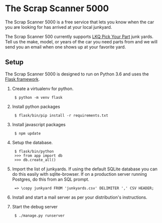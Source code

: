 The Scrap Scanner 5000
======================

The Scrap Scanner 5000 is a free service that lets you know when the car you are looking for has arrived at your local junkyard.

The Scrap Scanner 500 currently supports [LKQ Pick Your Part](https://www.lkqpickyourpart.com/) junk yards.
Tell us the make, model, or years of the car you need parts from and we will send you an email when one shows up at your favorite yard.

Setup
-----

The Scrap Scanner 5000 is designed to run on Python 3.6 and uses the [Flask framework](http://flask.pocoo.org/).

1. Create a virtualenv for python.

        $ python -m venv flask

2. Install python packages

        $ flask/bin/pip install -r requirements.txt
        
3. Install javascript packages

        $ npm update

4. Setup the database.

        $ flask/bin/python
        >>> from app import db
        >>> db.create_all()
        
5. Import the list of junkyards. If using the default SQLite database you can do this easily with sqlite-browser. If on a production server running Postgres, do this from an SQL prompt.

        => \copy junkyard FROM 'junkyards.csv' DELIMITER ',' CSV HEADER;
        
6. Install and start a mail server as per your distribution's instructions.

7. Start the debug server

        $ ./manage.py runserver
